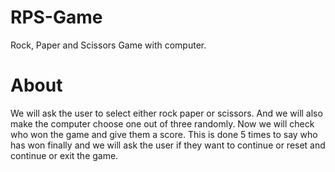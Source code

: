 # RPS-Game
Rock, Paper and Scissors Game with computer.
# About
We will ask the user to select either rock paper or scissors. And we will also make the computer choose one out of three randomly. Now we will check who won the game and give them a score. This is done 5 times to say who has won finally and we will ask the user if they want to continue or reset and continue or exit the game.

